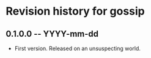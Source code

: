 # Revision history for gossip

## 0.1.0.0  -- YYYY-mm-dd

* First version. Released on an unsuspecting world.
